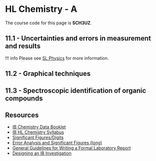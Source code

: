 # HL Chemistry - A

The course code for this page is **SCH3UZ**.

## 11.1 - Uncertainties and errors in measurement and results

!!! info
    Please see [SL Physics](/sph3u7/#12-uncertainties-and-errors) for more information.

## 11.2 - Graphical techniques



## 11.3 - Spectroscopic identification of organic compounds

## Resources

 - [IB Chemistry Data Booklet](/resources/g11/ib-chemistry-data-booklet.pdf)
 - [IB HL Chemistry Syllabus](/resources/g11/ib-chemistry-syllabus.pdf)
 - [Significant Figures/Digits](/resources/g11/chemistry-sig-figs.pdf)
 - [Error Analysis and Significant Figures (long)](/resources/g11/error-analysis-sig-figs.pdf)
 - [General Guidelines for Writing a Formal Laboratory Report](/resources/g11/lab-report-guidelines.pdf)
 - [Designing an IB Investigation](/resources/g11/designing-investigation.pdf)

